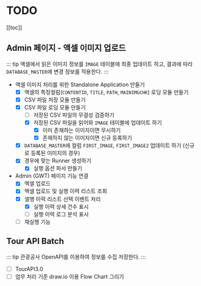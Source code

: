 # TODO

[[toc]]

## Admin 페이지 - 액셀 이미지 업로드

::: tip
액셀에서 읽은 이미지 정보를 `IMAGE` 테이블에 최종 업데이트 하고, 결과에 따라 `DATABASE_MASTER`에 변경 정보를 적용한다.
:::

  - 액셀 이미지 처리를 위한 Standalone Application 만들기
    - [x] 액셀의 특정컬럼(`CONTENTID`, `TITLE`, `PATH`, `MAINIMGCHK`) 로딩 모듈 만들기
    - [x] CSV 파일 저장 모듈 만들기
    - [x] CSV 파일 로딩 모듈 만들기
      - [ ] 저장된 CSV 파일의 무결성 검증하기
      - [x] 저장된 CSV 파일을 읽어와 `IMAGE` 테이블에 업데이트 하기
        - [x] 이미 존재하는 이미지이면 무시하기
        - [x] 존재하지 않는 이미지이면 신규 등록하기
    - [x] `DATABASE_MASTER`에 컬럼 `FIRST_IMAGE`, `FIRST_IMAGE2` 업데이트 하기 (신규로 등록된 이미지의 경우)
    - [x] 경우에 맞는 Runner 생성하기
      - [x] 실행 옵션 파서 만들기
  - Admin (GWT) 페이지 기능 연결
    - [x] 엑셀 업로드
    - [x] 엑셀 업로드 및 실행 이력 리스트 조회
    - [x] 샐행 이력 리스트 선택 이벤트 처리
      - [x] 실행 이력 상세 건수 표시
      - [ ] 실행 이력 로그 분석 표시
    - [ ] 재실행 기능

## Tour API Batch
::: tip
관광공사 OpenAPI를 이용하여 정보를 수집 저장한다.
:::
   - [ ] TourAPI3.0 
   - [ ] 업무 처리 기준 draw.io 이용 Flow Chart 그리기